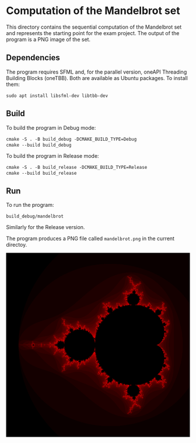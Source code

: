 # Computation of the Mandelbrot set

This directory contains the sequential computation of the Mandelbrot set and
represents the starting point for the exam project. The output of the program is
a PNG image of the set.

## Dependencies

The program requires SFML and, for the parallel version, oneAPI Threading
Building Blocks (oneTBB). Both are available as Ubuntu packages. To install
them:

```shell
sudo apt install libsfml-dev libtbb-dev
```

## Build

To build the program in Debug mode:

```shell
cmake -S . -B build_debug -DCMAKE_BUILD_TYPE=Debug
cmake --build build_debug
```

To build the program in Release mode:

```shell
cmake -S . -B build_release -DCMAKE_BUILD_TYPE=Release
cmake --build build_release
```

## Run

To run the program:

```shell
build_debug/mandelbrot
```

Similarly for the Release version.

The program produces a PNG file called `mandelbrot.png` in the current directoy.

![Mandelbrot set](mandelbrot.png)